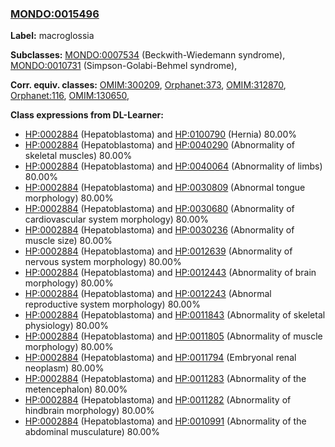 
### [MONDO:0015496](http://purl.obolibrary.org/obo/MONDO_0015496)
**Label:** macroglossia

**Subclasses:** [MONDO:0007534](http://purl.obolibrary.org/obo/MONDO_0007534) (Beckwith-Wiedemann syndrome), [MONDO:0010731](http://purl.obolibrary.org/obo/MONDO_0010731) (Simpson-Golabi-Behmel syndrome), 

**Corr. equiv. classes:** [OMIM:300209](http://purl.obolibrary.org/obo/OMIM_300209), [Orphanet:373](http://www.orpha.net/ORDO/Orphanet_373), [OMIM:312870](http://purl.obolibrary.org/obo/OMIM_312870), [Orphanet:116](http://www.orpha.net/ORDO/Orphanet_116), [OMIM:130650](http://purl.obolibrary.org/obo/OMIM_130650), 

**Class expressions from DL-Learner:**

- [HP:0002884](http://purl.obolibrary.org/obo/HP_0002884) (Hepatoblastoma) and [HP:0100790](http://purl.obolibrary.org/obo/HP_0100790) (Hernia) 80.00%
- [HP:0002884](http://purl.obolibrary.org/obo/HP_0002884) (Hepatoblastoma) and [HP:0040290](http://purl.obolibrary.org/obo/HP_0040290) (Abnormality of skeletal muscles) 80.00%
- [HP:0002884](http://purl.obolibrary.org/obo/HP_0002884) (Hepatoblastoma) and [HP:0040064](http://purl.obolibrary.org/obo/HP_0040064) (Abnormality of limbs) 80.00%
- [HP:0002884](http://purl.obolibrary.org/obo/HP_0002884) (Hepatoblastoma) and [HP:0030809](http://purl.obolibrary.org/obo/HP_0030809) (Abnormal tongue morphology) 80.00%
- [HP:0002884](http://purl.obolibrary.org/obo/HP_0002884) (Hepatoblastoma) and [HP:0030680](http://purl.obolibrary.org/obo/HP_0030680) (Abnormality of cardiovascular system morphology) 80.00%
- [HP:0002884](http://purl.obolibrary.org/obo/HP_0002884) (Hepatoblastoma) and [HP:0030236](http://purl.obolibrary.org/obo/HP_0030236) (Abnormality of muscle size) 80.00%
- [HP:0002884](http://purl.obolibrary.org/obo/HP_0002884) (Hepatoblastoma) and [HP:0012639](http://purl.obolibrary.org/obo/HP_0012639) (Abnormality of nervous system morphology) 80.00%
- [HP:0002884](http://purl.obolibrary.org/obo/HP_0002884) (Hepatoblastoma) and [HP:0012443](http://purl.obolibrary.org/obo/HP_0012443) (Abnormality of brain morphology) 80.00%
- [HP:0002884](http://purl.obolibrary.org/obo/HP_0002884) (Hepatoblastoma) and [HP:0012243](http://purl.obolibrary.org/obo/HP_0012243) (Abnormal reproductive system morphology) 80.00%
- [HP:0002884](http://purl.obolibrary.org/obo/HP_0002884) (Hepatoblastoma) and [HP:0011843](http://purl.obolibrary.org/obo/HP_0011843) (Abnormality of skeletal physiology) 80.00%
- [HP:0002884](http://purl.obolibrary.org/obo/HP_0002884) (Hepatoblastoma) and [HP:0011805](http://purl.obolibrary.org/obo/HP_0011805) (Abnormality of muscle morphology) 80.00%
- [HP:0002884](http://purl.obolibrary.org/obo/HP_0002884) (Hepatoblastoma) and [HP:0011794](http://purl.obolibrary.org/obo/HP_0011794) (Embryonal renal neoplasm) 80.00%
- [HP:0002884](http://purl.obolibrary.org/obo/HP_0002884) (Hepatoblastoma) and [HP:0011283](http://purl.obolibrary.org/obo/HP_0011283) (Abnormality of the metencephalon) 80.00%
- [HP:0002884](http://purl.obolibrary.org/obo/HP_0002884) (Hepatoblastoma) and [HP:0011282](http://purl.obolibrary.org/obo/HP_0011282) (Abnormality of hindbrain morphology) 80.00%
- [HP:0002884](http://purl.obolibrary.org/obo/HP_0002884) (Hepatoblastoma) and [HP:0010991](http://purl.obolibrary.org/obo/HP_0010991) (Abnormality of the abdominal musculature) 80.00%


